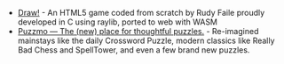 - [Draw!](https://draw.rudyfaile.com/) - An HTML5 game coded from scratch by Rudy Faile proudly developed in C using raylib, ported to web with WASM
- [Puzzmo — The (new) place for thoughtful puzzles.](https://www.puzzmo.com/) - Re-imagined mainstays like the daily Crossword Puzzle, modern classics like Really Bad Chess and SpellTower, and even a few brand new puzzles.